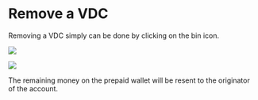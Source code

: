 

# Remove a VDC

Removing a VDC simply can be done by clicking on the bin icon. 

![](cloud__01_vdc_remove_button.png  )

![](cloud__02_vdc_remove_confirm.png  )

The remaining money on the prepaid wallet will be resent to the originator of the account. 